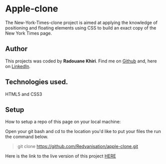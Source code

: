 # Apple-clone
The New-York-Times-clone project is aimed at applying the knowledge of positioning and floating elements using CSS to build an exact copy of the New York Times page.

## Author
This projects was coded by  **Radouane Khiri**.
Find me on [Github](https://github.com/Redvanisation) and, here on  [LinkedIn](https://www.linkedin.com/in/redvan/).

## Technologies used.
HTML5 and CSS3


## Setup
How to setup a repo of this page on your local machine:

Open your git bash and cd to the location you'd like to put your files the run the command below.

>git clone https://github.com/Redvanisation/apple-clone.git


Here is the link to the live version of this project
[HERE](https://rawcdn.githack.com/Redvanisation/apple-clone/65092ec8ce34e981a06688ce22d1582cdafd4921/index.html)



